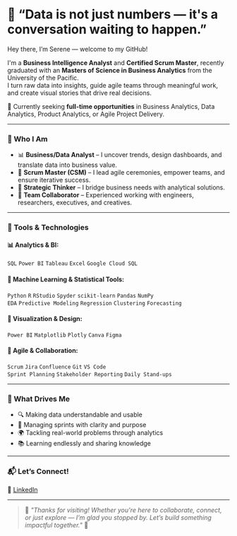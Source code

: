 # 🌟 “Data is not just numbers — it's a conversation waiting to happen.”  

Hey there, I’m Serene — welcome to my GitHub!

I'm a **Business Intelligence Analyst** and **Certified Scrum Master**, recently graduated with an **Masters of Science in Business Analytics** from the University of the Pacific.  
I turn raw data into insights, guide agile teams through meaningful work, and create visual stories that drive real decisions.

📌 Currently seeking **full-time opportunities** in Business Analytics, Data Analytics, Product Analytics, or Agile Project Delivery.

---

### 💼 Who I Am

- 📊 **Business/Data Analyst** – I uncover trends, design dashboards, and translate data into business value.  
- 🧠 **Scrum Master (CSM)** – I lead agile ceremonies, empower teams, and ensure iterative success.  
- 🎯 **Strategic Thinker** – I bridge business needs with analytical solutions.  
- 🤝 **Team Collaborator** – Experienced working with engineers, researchers, executives, and creatives.  

---

### 🔧 Tools & Technologies

#### 📊 Analytics & BI:
`SQL` `Power BI` `Tableau` `Excel` `Google Cloud SQL`

#### 🧠 Machine Learning & Statistical Tools:
`Python` `R` `RStudio` `Spyder` `scikit-learn` `Pandas` `NumPy`  
`EDA` `Predictive Modeling` `Regression` `Clustering` `Forecasting`

#### 🎨 Visualization & Design:
`Power BI` `Matplotlib` `Plotly` `Canva` `Figma`

#### 🚀 Agile & Collaboration:
`Scrum` `Jira` `Confluence` `Git` `VS Code`  
`Sprint Planning` `Stakeholder Reporting` `Daily Stand-ups`

---

### 🌱 What Drives Me

- 🔍 Making data understandable and usable  
- 🧭 Managing sprints with clarity and purpose  
- 🌍 Tackling real-world problems through analytics  
- 📚 Learning endlessly and sharing knowledge  

---

### 📬 Let’s Connect!

💼 [LinkedIn](https://www.linkedin.com/serenecelles)  

---

> 💬 *"Thanks for visiting! Whether you're here to collaborate, connect, or just explore — I’m glad you stopped by. Let’s build something impactful together."* 🚀
